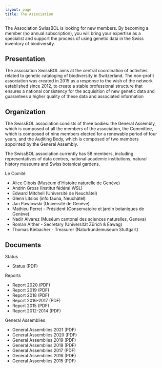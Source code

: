```yaml
---
layout: page
title: The Association
---
```



The Association SwissBOL is looking for new members. By becoming a member (no annual subscription), you will bring your expertise as a specialist and support the process of using genetic data in the Swiss inventory of biodiversity.

## Presentation

The association SwissBOL aims at the central coordination of activities related to genetic cataloging of biodiversity in Switzerland. The non-profit association was created in 2015 as a response to the wish of the network established since 2012, to create a stable professional structure that ensures a national consistency for the acquisition of new genetic data and guarantees a higher quality of these data and associated information

## Organization

The SwissBOL association consists of three bodies: the General Assembly, which is composed of all the members of the association, the Committee, which is composed of nine members elected for a renewable period of four years, and the Auditing Body, which is composed of two members appointed by the General Assembly.

The SwissBOL association currently has 58 members, including representatives of data centres, national academic institutions, natural history museums and Swiss botanical gardens.

Le Comité

- Alice Cibois (Muséum d'Histoire naturelle de Genève)
- Andrin Gross (Institut fédéral WSL)
- Edward Mitchell (Université de Neuchâtel)
- Glenn Litsios (info fauna, Neuchâtel)
- Jan Pawlowski (Université de Genève)
- Mathieu Perret - Président (Conservatoire et jardin botaniques de Genève)
- Nadir Alvarez (Muséum cantonal des sciences naturelles, Geneva)
- Roman Alther - Secretary (Universität Zürich & Eawag)
- Thomas Kiebacher - Treasurer (Naturkundemuseum Stuttgart)

## Documents

Status

- Status (PDF)

Reports

- Report 2020 (PDF)
- Report 2019 (PDF)
- Report 2018 (PDF)
- Report 2016-2017 (PDF)
- Report 2015 (PDF)
- Report 2012-2014 (PDF)

General Assemblies

- General Assemblies 2021 (PDF)
- General Assemblies 2020 (PDF)
- General Assemblies 2019 (PDF)
- General Assemblies 2018 (PDF)
- General Assemblies 2017 (PDF)
- General Assemblies 2016 (PDF)
- General Assemblies 2015 (PDF)
